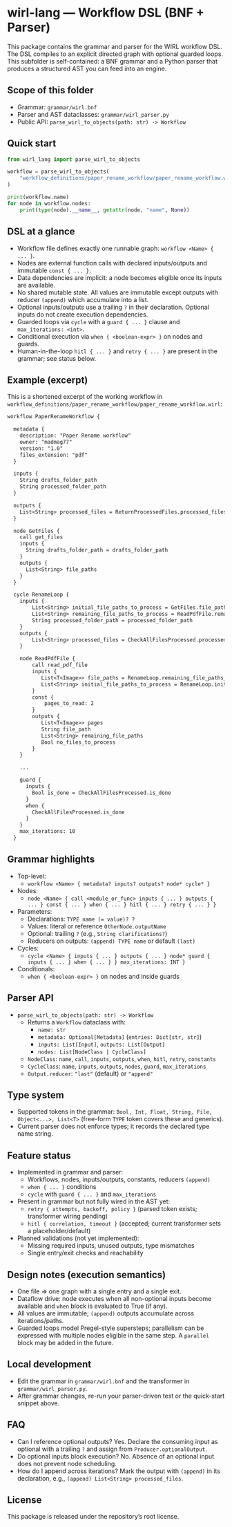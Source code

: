 # wirl-lang — Workflow DSL (BNF + Parser)

This package contains the grammar and parser for the WIRL workflow DSL. The DSL compiles to an explicit directed graph with optional guarded loops. This subfolder is self-contained: a BNF grammar and a Python parser that produces a structured AST you can feed into an engine.

## Scope of this folder

- Grammar: `grammar/wirl.bnf`
- Parser and AST dataclasses: `grammar/wirl_parser.py`
- Public API: `parse_wirl_to_objects(path: str) -> Workflow`

## Quick start

```python
from wirl_lang import parse_wirl_to_objects

workflow = parse_wirl_to_objects(
    "workflow_definitions/paper_rename_workflow/paper_rename_workflow.wirl"
)

print(workflow.name)
for node in workflow.nodes:
    print(type(node).__name__, getattr(node, "name", None))
```

## DSL at a glance

- Workflow file defines exactly one runnable graph: `workflow <Name> { ... }`.
- Nodes are external function calls with declared inputs/outputs and immutable `const { ... }`.
- Data dependencies are implicit: a node becomes eligible once its inputs are available.
- No shared mutable state. All values are immutable except outputs with reducer `(append)` which accumulate into a list.
- Optional inputs/outputs use a trailing `?` in their declaration. Optional inputs do not create execution dependencies.
- Guarded loops via `cycle` with a `guard { ... }` clause and `max_iterations: <int>`.
- Conditional execution via `when { <boolean-expr> }` on nodes and guards.
- Human-in-the-loop `hitl { ... }` and `retry { ... }` are present in the grammar; see status below.

## Example (excerpt)

This is a shortened excerpt of the working workflow in `workflow_definitions/paper_rename_workflow/paper_rename_workflow.wirl`:

```txt
workflow PaperRenameWorkflow {

  metadata {
    description: "Paper Rename workflow"
    owner: "madmag77"
    version: "1.0"
    files_extension: "pdf"
  }

  inputs {
    String drafts_folder_path
    String processed_folder_path
  }

  outputs {
    List<String> processed_files = ReturnProcessedFiles.processed_files
  }

  node GetFiles {
    call get_files
    inputs {
      String drafts_folder_path = drafts_folder_path
    }
    outputs {
      List<String> file_paths
    }
  }
```

```txt
  cycle RenameLoop {
    inputs {
        List<String> initial_file_paths_to_process = GetFiles.file_paths
        List<String> remaining_file_paths_to_process = ReadPdfFile.remaining_file_paths
        String processed_folder_path = processed_folder_path
    }
    outputs {
        List<String> processed_files = CheckAllFilesProcessed.processed_files
    }

    node ReadPdfFile {
        call read_pdf_file
        inputs {
           List<T<Image>> file_paths = RenameLoop.remaining_file_paths_to_process?
           List<String> initial_file_paths_to_process = RenameLoop.initial_file_paths_to_process
        }
        const {
            pages_to_read: 2
        }
        outputs {
           List<T<Image>> pages
           String file_path
           List<String> remaining_file_paths
           Bool no_files_to_process
        }
    }

    ...

    guard {
      inputs {
        Bool is_done = CheckAllFilesProcessed.is_done
      }
      when {
        CheckAllFilesProcessed.is_done
      }
    }
    max_iterations: 10
  }
```

## Grammar highlights

- Top-level:
  - `workflow <Name> { metadata? inputs? outputs? node* cycle* }`
- Nodes:
  - `node <Name> { call <module_or_func> inputs { ... } outputs { ... } const { ... } when { ... } hitl { ... } retry { ... } }`
- Parameters:
  - Declarations: `TYPE name (= value)? ?`
  - Values: literal or reference `OtherNode.outputName`
  - Optional: trailing `?` (e.g., `String clarifications?`)
  - Reducers on outputs: `(append) TYPE name` or default `(last)`
- Cycles:
  - `cycle <Name> { inputs { ... } outputs { ... } node* guard { inputs { ... } when { ... } } max_iterations: INT }`
- Conditionals:
  - `when { <boolean-expr> }` on nodes and inside guards

## Parser API

- `parse_wirl_to_objects(path: str) -> Workflow`
  - Returns a `Workflow` dataclass with:
    - `name: str`
    - `metadata: Optional[Metadata]` (`entries: Dict[str, str]`)
    - `inputs: List[Input]`, `outputs: List[Output]`
    - `nodes: List[NodeClass | CycleClass]`
  - `NodeClass`: `name`, `call`, `inputs`, `outputs`, `when`, `hitl`, `retry`, `constants`
  - `CycleClass`: `name`, `inputs`, `outputs`, `nodes`, `guard`, `max_iterations`
  - `Output.reducer`: `"last"` (default) or `"append"`

## Type system

- Supported tokens in the grammar: `Bool, Int, Float, String, File, Object<...>, List<T>` (free-form `TYPE` token covers these and generics).
- Current parser does not enforce types; it records the declared type name string.

## Feature status

- Implemented in grammar and parser:
  - Workflows, nodes, inputs/outputs, constants, reducers `(append)`
  - `when { ... }` conditions
  - `cycle` with `guard { ... }` and `max_iterations`
- Present in grammar but not fully wired in the AST yet:
  - `retry { attempts, backoff, policy }` (parsed token exists; transformer wiring pending)
  - `hitl { correlation, timeout }` (accepted; current transformer sets a placeholder/default)
- Planned validations (not yet implemented):
  - Missing required inputs, unused outputs, type mismatches
  - Single entry/exit checks and reachability

## Design notes (execution semantics)

- One file ⇒ one graph with a single entry and a single exit.
- Dataflow drive: node executes when all non-optional inputs become available and `when` block is evaluated to True (if any).
- All values are immutable; `(append)` outputs accumulate across iterations/paths.
- Guarded loops model Pregel-style supersteps; parallelism can be expressed with multiple nodes eligible in the same step. A `parallel` block may be added in the future.

## Local development

- Edit the grammar in `grammar/wirl.bnf` and the transformer in `grammar/wirl_parser.py`.
- After grammar changes, re-run your parser-driven test or the quick-start snippet above.

## FAQ

- Can I reference optional outputs? Yes. Declare the consuming input as optional with a trailing `?` and assign from `Producer.optionalOutput`.
- Do optional inputs block execution? No. Absence of an optional input does not prevent node scheduling.
- How do I append across iterations? Mark the output with `(append)` in its declaration, e.g., `(append) List<String> processed_files`.

## License

This package is released under the repository’s root license.
